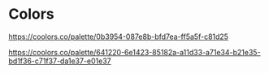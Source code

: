 # Colors

https://coolors.co/palette/0b3954-087e8b-bfd7ea-ff5a5f-c81d25

https://coolors.co/palette/641220-6e1423-85182a-a11d33-a71e34-b21e35-bd1f36-c71f37-da1e37-e01e37
